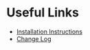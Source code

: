 # Useful Links

* ​[Installation Instructions](https://github.com/cirept/QA_Toolbox/tree/7b8726987f1e7bcf68aa2eac0751ead9e02c96b3/docs/Install/README.md)
* [Change Log](https://github.com/cirept/QA_Toolbox/tree/7b8726987f1e7bcf68aa2eac0751ead9e02c96b3/docs/ChangeLog/README.md)


